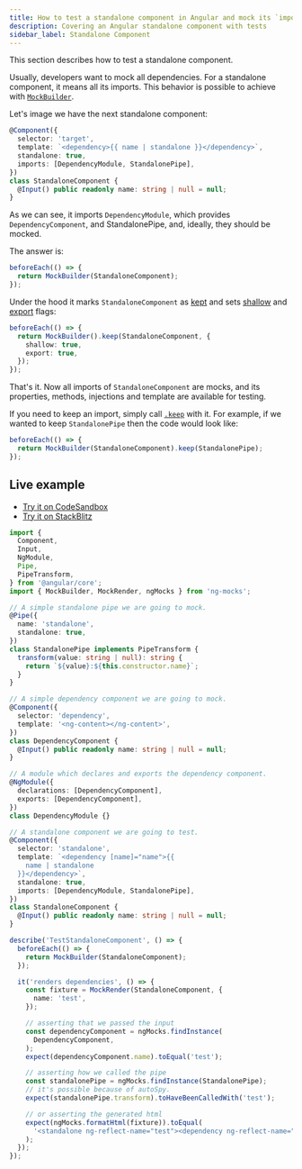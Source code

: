 ```yaml
---
title: How to test a standalone component in Angular and mock its `imports`
description: Covering an Angular standalone component with tests
sidebar_label: Standalone Component
---
```


This section describes how to test a standalone component.

Usually, developers want to mock all dependencies.
For a standalone component, it means all its imports.
This behavior is possible to achieve with [`MockBuilder`](/api/MockBuilder.md#shallow-flag).

Let's image we have the next standalone component:

```ts
@Component({
  selector: 'target',
  template: `<dependency>{{ name | standalone }}</dependency>`,
  standalone: true,
  imports: [DependencyModule, StandalonePipe],
})
class StandaloneComponent {
  @Input() public readonly name: string | null = null;
}
```

As we can see, it imports `DependencyModule`, which provides `DependencyComponent`, and StandalonePipe,
and, ideally, they should be mocked.

The answer is:

```ts
beforeEach(() => {
  return MockBuilder(StandaloneComponent);
});
```

Under the hood it marks `StandaloneComponent` as [kept](/api/MockBuilder.md#keep)
and sets [shallow](/api/MockBuilder.md#shallow-flag) and [export](/api/MockBuilder.md#export-flag) flags:

```ts
beforeEach(() => {
  return MockBuilder().keep(StandaloneComponent, {
    shallow: true,
    export: true,
  });
});
```

That's it. Now all imports of `StandaloneComponent` are mocks,
and its properties, methods, injections and template are available for testing. 

If you need to keep an import, simply call [`.keep`](/api/MockBuilder.md#keep) with it.
For example, if we wanted to keep `StandalonePipe` then the code would look like:

```ts
beforeEach(() => {
  return MockBuilder(StandaloneComponent).keep(StandalonePipe);
});
```

## Live example

- [Try it on CodeSandbox](https://codesandbox.io/s/github/help-me-mom/ng-mocks-sandbox/tree/tests?file=/src/examples/TestStandaloneComponent/test.spec.ts&initialpath=%3Fspec%3DTestStandaloneComponent)
- [Try it on StackBlitz](https://stackblitz.com/github/help-me-mom/ng-mocks-sandbox/tree/tests?file=src/examples/TestStandaloneComponent/test.spec.ts&initialpath=%3Fspec%3DTestStandaloneComponent)

```ts title="https://github.com/help-me-mom/ng-mocks/tree/master/examples/TestStandaloneComponent/test.spec.ts"
import {
  Component,
  Input,
  NgModule,
  Pipe,
  PipeTransform,
} from '@angular/core';
import { MockBuilder, MockRender, ngMocks } from 'ng-mocks';

// A simple standalone pipe we are going to mock.
@Pipe({
  name: 'standalone',
  standalone: true,
})
class StandalonePipe implements PipeTransform {
  transform(value: string | null): string {
    return `${value}:${this.constructor.name}`;
  }
}

// A simple dependency component we are going to mock.
@Component({
  selector: 'dependency',
  template: '<ng-content></ng-content>',
})
class DependencyComponent {
  @Input() public readonly name: string | null = null;
}

// A module which declares and exports the dependency component.
@NgModule({
  declarations: [DependencyComponent],
  exports: [DependencyComponent],
})
class DependencyModule {}

// A standalone component we are going to test.
@Component({
  selector: 'standalone',
  template: `<dependency [name]="name">{{
    name | standalone
  }}</dependency>`,
  standalone: true,
  imports: [DependencyModule, StandalonePipe],
})
class StandaloneComponent {
  @Input() public readonly name: string | null = null;
}

describe('TestStandaloneComponent', () => {
  beforeEach(() => {
    return MockBuilder(StandaloneComponent);
  });

  it('renders dependencies', () => {
    const fixture = MockRender(StandaloneComponent, {
      name: 'test',
    });

    // asserting that we passed the input
    const dependencyComponent = ngMocks.findInstance(
      DependencyComponent,
    );
    expect(dependencyComponent.name).toEqual('test');

    // asserting how we called the pipe
    const standalonePipe = ngMocks.findInstance(StandalonePipe);
    // it's possible because of autoSpy.
    expect(standalonePipe.transform).toHaveBeenCalledWith('test');

    // or asserting the generated html
    expect(ngMocks.formatHtml(fixture)).toEqual(
      '<standalone ng-reflect-name="test"><dependency ng-reflect-name="test"></dependency></standalone>',
    );
  });
});
```
